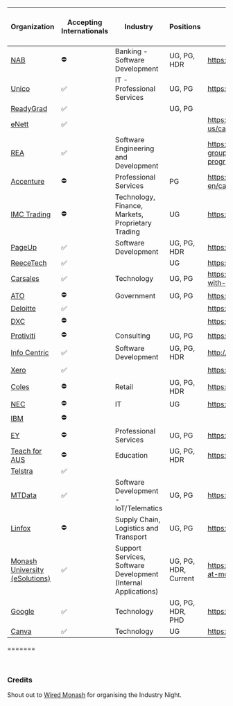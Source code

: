 
| Organization  | Accepting Internationals | Industry                                          | Positions   | The section you're after                          | Cut the crap link |
|---------------|--------------------------|---------------------------------------------------|-------------|---------------------------------------------------|-------------------|
| [NAB](https://www.nab.com.au/about-us)           |     ⛔️      | Banking - Software Development                    | UG, PG, HDR | https://www.nab.com.au/careers | [💰](http://careers.nab.com.au/aw/en/filter/?search-keyword=&location=aust%20-%20vic%20metro&category=developers%2fprogrammers&category=devops&category=digital%20%26%20innovation&category=engineering%20-%20network&category=engineering%20-%20software&category=information%20%26%20communication%20technology&job-mail-subscribe-privacy=agree)                           |
| [Unico](https://www.unico.com.au/company)         |      ✅     | IT - Professional Services                        | UG, PG      | https://www.unico.com.au | [☎️](https://www.unico.com.au/graduate-program)                        |
| [ReadyGrad](https://www.readygrad.com.au/ourstory)     |     ✅      |                                                   | UG, PG      |                                                    | [📝](https://www.readygrad.com.au/internship-program) |
| [eNett](https://www.enett.com/about-us)         |     ✅      |                                                   |             | https://www.enett.com/about-us/careers            | [☁️](https://jobs.lever.co/enett/f743c7c0-d0b2-48a5-a56d-9c9e60263ff2) |
| [REA](https://www.rea-group.com/company/about-us/)           |     ✅      | Software Engineering and Development              |             | https://www.rea-group.com/careers/graduate-programs/      | [🏡](https://www.rea-group.com/careers/graduate-programs/#graduate-programs) |
| [Accenture](https://www.accenture.com/au-en/about/company-index)    |     ⛔️      | Professional Services                             | PG          | https://www.accenture.com/au-en/careers/graduate-programs | [🛠](https://www.accenture.com/au-en/careers/jobsearch?jk=Melbourne) |
| [IMC Trading](https://www.imc.com/ap/about-us)   |     ⛔️      | Technology, Finance, Markets, Proprietary Trading | UG          | https://www.imc.com/ap/careers                            | [📈](https://www.imc.com/ap/careers/graduates/) |
| [PageUp](https://www.pageuppeople.com/about-us/)        |     ✅      | Software Development                              | UG, PG, HDR | https://grad.pageuppeople.com/                            | [📊](https://grad.pageuppeople.com/en/search/?search-keyword=&location=Melbourne) | 
| [ReeceTech](https://www.reecetech.com.au)     |     ✅      |                                                   | UG          | https://www.reecetech.com.au/                             | [🛁](https://reece.wd3.myworkdayjobs.com/en-US/reecetech_careers/) |
| [Carsales](https://www.carsales.com.au/info/about-us/)      |     ✅      | Technology                                        | UG, PG      | https://www.carsales.com.au/work-with-us/  | [🚗](https://www.carsales.com.au/work-with-us/join-our-team) | 
| [ATO](https://www.ato.gov.au/about-ato/who-we-are/)           |      ⛔️      | Government                                        | UG, PG      | https://www.ato.gov.au/careers                            | [💸](https://www.ato.gov.au/About-ATO/Careers/Entry-level-programs/The-ATO-Graduate-program/) |
| [Deloitte](https://www2.deloitte.com/au/en/pages/about-deloitte/articles/about-deloitte.html)    |       ✅       |                                                   |             |https://www2.deloitte.com/au/en.html|  [💵](https://www2.deloitte.com/au/en/pages/careers/articles/graduate-program-careers.html)   |
| [DXC](https://www.dxc.technology/about_us)         |      ⛔️      |                                                   |             | https://www.dxc.technology/au                             | [💻](https://jobs.dxc.technology/ListJobs/All/Search/DXC-Location/Australia-Victoria/) |
| [Protiviti](https://www.protiviti.com/AU-en/about-us)     |      ⛔️      | Consulting                                        | UG, PG      | https://www.protiviti.com/AU-en                   | [📉](https://roberthalf.wd1.myworkdayjobs.com/ProtivitiAPAC/0/refreshFacet/318c8bb6f553100021d223d9780d30be) |
| [Info Centric](http://www.infocentric.com.au)  |       ✅       | Software Development                              | UG, PG, HDR | http://www.infocentric.com.au                     | [📑](http://www.infocentric.com.au/wp-content/uploads/2015/02/InfoCentric_Graduate-Careers__2018.pdf) |
| [Xero](https://www.xero.com/au/about/)          |      ✅       |                                                   |             | https://www.xero.com                                      | [0️⃣](https://www.xero.com/au/about/careers/openings/) |
| [Coles](https://www.colesgroup.com.au/about-us/?page=about-us)         |      ⛔️      | Retail                                            | UG, PG, HDR | https://www.colescareers.com.au                           | [🧁](https://www.colescareers.com.au/students-and-graduates/our-operations-graduate-program/about-the-program) |
| [NEC](https://www.nec.com.au/about)           |      ⛔️      | IT                                                | UG          | https://www.nec.com.au/                                   | [👥](https://chc.tbe.taleo.net/chc01/ats/careers/v2/searchResults?org=NEC&cws=40) | 
| [IBM](https://www.ibm.com/ibm/au/en/)           |      ⛔️      |                                                   |             |                                                   | [🖥](https://careers.ibm.com/ListJobs/All/Search/cms-state/victoria/country/au/) |
| [EY](https://www.ey.com/au/en/about-us)            |      ⛔️      | Professional Services                             | UG, PG      | https://www.ey.com/au/en/home                             | [🧾](https://www.ey.com/au/en/careers/students/apply-here) |
| [Teach for AUS](https://www.teachforaustralia.org/about-us/) |      ⛔️      | Education                                         | UG, PG, HDR | https://www.teachforaustralia.org                         | [📖](https://www.teachforaustralia.org/join-tfa/ldp/apply/) |
| [Telstra](https://www.telstra.com.au/aboutus)       |       ✅      |                                                   |             |                                                   | [📲](https://careers.telstra.com/jobs/599497?&lApplicationSubSourceID=11783) |
| [MTData](https://mtdata.com.au/about/#about-mtdata)           |       ✅     | Software Development - IoT/Telematics             | UG, PG      | https://www.mtdata.com.au             | [📚](https://mtdata.com.au/about/#careers) |
| [Linfox](https://www.linfox.com/about/)        |      ⛔️      | Supply Chain, Logistics and Transport             | UG, PG      | https://www.linfox.com/careers/                           | [🚛](https://www.linfox.com/careers/current-job-vacancies-australia/) |
| [Monash University (eSolutions)](https://www.monash.edu/esolutions/about-us)    |      ✅      | Support Services, Software Development (Internal Applications)                                                 |    UG, PG, HDR, Current         | https://www.monash.edu/jobs/jobs-at-monash                                                  | [:mortar_board:](http://careers.pageuppeople.com/513/cw/en/) |
| [Google](https://about.google/intl/en/)        |      ✅      | Technology | UG, PG, HDR, PHD | https://careers.google.com/| [☕](https://careers.google.com/jobs/results/?degree=BACHELORS&location=Sydney,%20Australia) |
| [Canva](https://about.canva.com/)        |      ✅      | Technology | UG | https://www.canva.com/careers/| [🎨](https://www.canva.com/careers/engineering/) |

=======

</br>

### Credits
Shout out to [Wired Monash](https://github.com/wiredmonash) for organising the Industry Night. 

